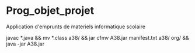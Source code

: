 # Prog_objet_projet
Application d'emprunts de materiels informatique scolaire

javac *.java && mv *.class a38/ && jar cfmv A38.jar manifest.txt a38/ org/ && java -jar A38.jar